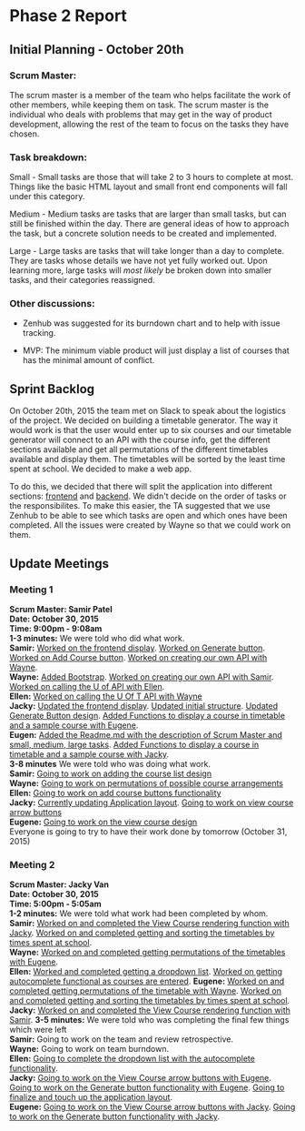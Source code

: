 # Phase 2 Report

## Initial Planning - October 20th
### Scrum Master:
The scrum master is a member of the team who helps facilitate the work of other members, while keeping them on task. The scrum master is the individual who deals with problems that may get in the way of product development, allowing the rest of the team to focus on the tasks they have chosen.

### Task breakdown:

Small - Small tasks are those that will take 2 to 3 hours to complete at most. Things like the basic HTML layout and small front end components will fall under this category.

Medium - Medium tasks are tasks that are larger than small tasks, but can still be finished within the day. There are general ideas of how to approach the task, but a concrete solution needs to be created and implemented.

Large - Large tasks are tasks that will take longer than a day to complete. They are tasks whose details we have not yet fully worked out. Upon learning more, large tasks will *most likely* be broken down into smaller tasks, and their categories reassigned.

### Other discussions:
- Zenhub was suggested for its burndown chart and to help with issue tracking.

- MVP: The minimum viable product will just display a list of courses that has the minimal amount of conflict.

## Sprint Backlog
On October 20th, 2015 the team met on Slack to speak about the logistics of the project. We decided on building a timetable generator. The way it would work is that the user would enter up to six courses and our timetable generator will connect to an API with the course info, get the different sections available and get all permutations of the different timetables available and display them. The timetables will be sorted by the least time spent at school. We decided to make a web app. 

To do this, we decided that there will split the application into different sections: [frontend](https://github.com/csc301-fall-2015/project-team12-L0101/issues?utf8=%E2%9C%93&q=+label%3Afrontend+) and [backend](https://github.com/csc301-fall-2015/project-team12-L0101/issues?utf8=%E2%9C%93&q=+label%3Abackend+). We didn't decide on the order of tasks or the responsibilites. To make this easier, the TA suggested that we use Zenhub to be able to see which tasks are open and which ones have been completed. All the issues were created by Wayne so that we could work on them.

## Update Meetings

### Meeting 1
**Scrum Master: Samir Patel**  
**Date: October 30, 2015**  
**Time: 9:00pm - 9:08am**  
**1-3 minutes:** We were told who did what work.  
**Samir:** [Worked on the frontend display](#5). [Worked on Generate button](#8). [Worked on Add Course button](#7). [Worked on creating our own API with Wayne](#18).  
**Wayne:** [Added Bootstrap](#23). [Worked on creating our own API with Samir](#18). [Worked on calling the U of API with Ellen](#15).  
**Ellen:** [Worked on calling the U Of T API with Wayne](#15)  
**Jacky:** [Updated the frontend display](#5). [Updated initial structure](#7). [Updated Generate Button design](#8). [Added Functions to display a course in timetable and a sample course with Eugene](https://github.com/csc301-fall-2015/project-team12-L0101/commit/d8afe919844e795add345ba7c8adb98f146bb316).  
**Eugen:** [Added the Readme.md with the description of Scrum Master and small, medium, large tasks](https://github.com/csc301-fall-2015/project-team12-L0101/commit/0e07a33a562cc161ccd14c9d06091aabe5ca288b). [Added Functions to display a course in timetable and a sample course with Jacky](https://github.com/csc301-fall-2015/project-team12-L0101/commit/d8afe919844e795add345ba7c8adb98f146bb316).  
**3-8 minutes** We were told who was doing what work.  
**Samir:** [Going to work on adding the course list design](#19)  
**Wayne:** [Going to work on permutations of possible course arrangements](#16)  
**Ellen:** [Going to work on add course buttons functionality](#10)  
**Jacky:** [Currently updating Application layout](#6). [Going to work on view course arrow buttons](#13)  
**Eugene:** [Going to work on the view course design](#9)  
Everyone is going to try to have their work done by tomorrow (October 31, 2015)

### Meeting 2
**Scrum Master: Jacky Van**  
**Date: October 30, 2015**  
**Time: 5:00pm - 5:05am**  
**1-2 minutes:** We were told what work had been completed by whom.  
**Samir:** [Worked on and completed the View Course rendering function with Jacky](#12). [Worked on and completed getting and sorting the timetables by times spent at school](#44).  
**Wayne:** [Worked on and completed getting permutations of the timetables with Eugene](#16).  
**Ellen:** [Worked and completed getting a dropdown list](#19). [Worked on getting autocomplete functional as courses are entered](#10).
**Eugene:** [Worked on and completed getting permutations of the timetable with Wayne](#12). [Worked on and completed getting and sorting the timetables by times spent at school](#44).
**Jacky:** [Worked on and completed the View Course rendering function with Samir](#12).
**3-5 minutes:** We were told who was completing the final few things which were left  
**Samir:** Going to work on the team and review retrospective.  
**Wayne:** Going to work on team burndown.  
**Ellen:** [Going to complete the dropdown list with the autocomplete functionality](#10).  
**Jacky:** [Going to work on the View Course arrow buttons with Eugene](#13). [Going to work on the Generate button functionality with Eugene](#11). [Going to finalize and touch up the application layout](#6).  
**Eugene:**  [Going to work on the View Course arrow buttons with Jacky](#13). [Going to work on the Generate button functionality with Jacky](#11).
